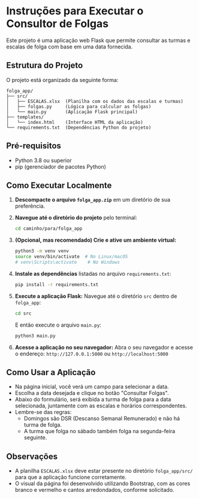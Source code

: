 # Instruções para Executar o Consultor de Folgas

Este projeto é uma aplicação web Flask que permite consultar as turmas e escalas de folga com base em uma data fornecida.

## Estrutura do Projeto

O projeto está organizado da seguinte forma:

```
folga_app/
├── src/
│   ├── ESCALAS.xlsx  (Planilha com os dados das escalas e turmas)
│   ├── folgas.py     (Lógica para calcular as folgas)
│   └── main.py       (Aplicação Flask principal)
├── templates/
│   └── index.html    (Interface HTML da aplicação)
└── requirements.txt  (Dependências Python do projeto)
```

## Pré-requisitos

- Python 3.8 ou superior
- pip (gerenciador de pacotes Python)

## Como Executar Localmente

1.  **Descompacte o arquivo `folga_app.zip`** em um diretório de sua preferência.

2.  **Navegue até o diretório do projeto** pelo terminal:
    ```bash
    cd caminho/para/folga_app
    ```

3.  **(Opcional, mas recomendado) Crie e ative um ambiente virtual:**
    ```bash
    python3 -m venv venv
    source venv/bin/activate  # No Linux/macOS
    # venv\Scripts\activate    # No Windows
    ```

4.  **Instale as dependências** listadas no arquivo `requirements.txt`:
    ```bash
    pip install -r requirements.txt
    ```

5.  **Execute a aplicação Flask:**
    Navegue até o diretório `src` dentro de `folga_app`:
    ```bash
    cd src
    ```
    E então execute o arquivo `main.py`:
    ```bash
    python3 main.py
    ```

6.  **Acesse a aplicação no seu navegador:**
    Abra o seu navegador e acesse o endereço: `http://127.0.0.1:5000` ou `http://localhost:5000`

## Como Usar a Aplicação

-   Na página inicial, você verá um campo para selecionar a data.
-   Escolha a data desejada e clique no botão "Consultar Folgas".
-   Abaixo do formulário, será exibida a turma de folga para a data selecionada, juntamente com as escalas e horários correspondentes.
-   Lembre-se das regras:
    -   Domingos são DSR (Descanso Semanal Remunerado) e não há turma de folga.
    -   A turma que folga no sábado também folga na segunda-feira seguinte.

## Observações

-   A planilha `ESCALAS.xlsx` deve estar presente no diretório `folga_app/src/` para que a aplicação funcione corretamente.
-   O visual da página foi desenvolvido utilizando Bootstrap, com as cores branco e vermelho e cantos arredondados, conforme solicitado.

